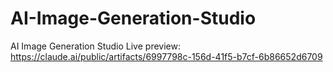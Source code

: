 # AI-Image-Generation-Studio
AI Image Generation Studio
Live preview: https://claude.ai/public/artifacts/6997798c-156d-41f5-b7cf-6b86652d6709
